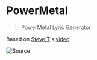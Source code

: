 # PowerMetal
> PowerMetal Lyric Generator

Based on [Steve T](https://www.youtube.com/channel/UCl16xaNY2arX3OzZBvTlsPQ)'s [video](https://www.youtube.com/watch?v=wpe8eNdpAiM)

![Source](http://i.imgur.com/OKqt4DF.jpg "Power Metal Lyric Generator")

